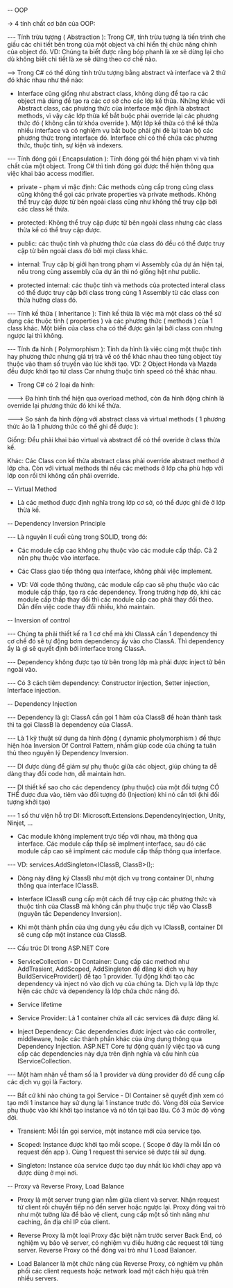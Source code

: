 -- OOP

-> 4 tính chất cơ bản của OOP:

--- Tính trừu tượng ( Abstraction ): Trong C#, tính trừu tượng là tiến trình che giấu các chi tiết bên trong của một object và chỉ hiển thị chức năng chính của object đó. VD: Chúng ta biết được rằng bóp phanh là xe sẽ dừng lại cho dù không biết chi tiết là xe sẽ dừng theo cơ chế nào.

--> Trong C# có thể dùng tính trừu tượng bằng abstract và interface và 2 thứ đó khác nhau như thế nào:

- Interface cũng giống như abstract class, không dùng để tạo ra các object mà dùng để tạo ra các cơ sở cho các lớp kế thửa. Những khác với Abstract class, các phương thức của interface mặc định là abstract methods, vì vậy các lớp thừa kế bắt buộc phải override lại các phương thức đó ( không cần từ khóa override ). Một lớp kế thừa có thể kế thừa nhiều interface và có nghiệm vụ bắt buộc phải ghi đè lại toàn bộ các phương thức trong interface đó. Interface chỉ có thể chứa các phương thức, thuộc tính, sự kiện và indexers.

--- Tính đóng gói ( Encapsulation ): Tính đóng gói thể hiện phạm vi và tính chất của một object. Trong C# thì tính đóng gói được thể hiện thông qua việc khai báo access modifier.

- private - phạm vi mặc định: Các methods cùng cấp trong cùng class cũng không thể gọi các private properties và private methods. Không thể truy cập được từ bên ngoài class cũng như không thể truy cập bởi các class kế thừa.

- protected: Không thể truy cập được từ bên ngoài class nhưng các class thừa kế có thể truy cập được.

- public: các thuộc tính và phương thức của class đó đều có thể được truy cập từ bên ngoài class đó bởi mọi class khác.

- internal: Truy cập bị giới hạn trong phạm vi Assembly của dự án hiện tại, nếu trong cùng assembly của dự án thì nó giống hệt như public.

- protected internal: các thuộc tính và methods của protected interal class có thể được truy cập bởi class trong cùng 1 Assembly từ các class con thừa hưởng class đó.

--- Tính kế thừa ( Inheritance ): Tính kế thừa là việc mà một class có thể sử dụng các thuộc tính ( properties ) và các phương thức ( methods ) của 1 class khác. Một biến của class cha có thể được gán lại bởi class con nhưng ngược lại thì không.

--- Tính đa hình ( Polymorphism ): Tính da hình là việc cùng một thuộc tính hay phương thức nhưng giá trị trả về có thể khác nhau theo từng object tùy thuộc vào tham số truyền vào lúc khởi tạo. VD: 2 Object Honda và Mazda đều được khởi tạo từ class Car nhưng thuộc tính speed có thể khác nhau.

- Trong C# có 2 loại đa hình:

---> Đa hình tĩnh thể hiện qua overload method, còn đa hình động chính là override lại phương thức đó khi kế thừa.

---> So sánh đa hình động với abstract class và virtual methods ( 1 phương thức ảo là 1 phương thức có thể ghi đề được ):

Giống: Đều phải khai báo virtual và abstract để có thể overide ở class thừa kế.

Khác: Các Class con kế thừa abstract class phải override abstract method ở lớp cha. Còn với virtual methods thì nếu các methods ở lớp cha phù hợp với lớp con rồi thì không cần phải override.

-- Virtual Method

- Là các method được định nghĩa trong lớp cơ sở, có thể được ghi đè ở lớp thừa kế.

-- Dependency Inversion Principle

--- Là nguyên lí cuối cùng trong SOLID, trong đó:

- Các module cấp cao không phụ thuộc vào các module cấp thấp. Cả 2 nên phụ thuộc vào interface.

- Các Class giao tiếp thông qua interface, không phải việc implement.

- VD: Với code thông thường, các module cấp cao sẽ phụ thuộc vào các module cấp thấp, tạo ra các dependency. Trong trường hợp đó, khi các module cấp thấp thay đổi thì các module cấp cao phải thay đổi theo. Dẫn đến việc code thay đổi nhiều, khó maintain.

-- Inversion of control

--- Chúng ta phải thiết kế ra 1 cơ chế mà khi ClassA cần 1 dependency thì cơ chế đó sẽ tự động bơm dependency ấy vào cho ClassA. Thì dependency ấy là gì sẽ quyết định bởi interface trong ClassA.

--- Dependency không được tạo từ bên trong lớp mà phải được inject từ bên ngoài vào.

--- Có 3 cách tiêm dependency: Constructor injection, Setter injection, Interface injection.

-- Dependency Injection

--- Dependency là gì: ClassA cần gọi 1 hàm của ClassB để hoàn thành task thì ta gọi ClassB là dependency của ClassA.

--- Là 1 kỹ thuật sử dụng da hình động ( dynamic pholymorphism ) để thực hiện hóa Inversion Of Control Pattern, nhắm giúp code của chúng ta tuân thủ theo nguyên lý Dependency Inversion.

--- DI được dùng để giảm sự phụ thuộc giữa các object, giúp chúng ta dễ dàng thay đổi code hơn, dễ maintain hơn.

--- DI thiết kế sao cho các dependency (phụ thuộc) của một đối tượng CÓ THỂ được đưa vào, tiêm vào đối tượng đó (Injection) khi nó cần tới (khi đối tượng khởi tạo)

--- 1 số thư viện hỗ trợ DI: Microsoft.Extensions.DependencyInjection, Unity, Ninjet, ...

- Các module không implement trực tiếp với nhau, mà thông qua interface. Các module cấp thấp sẽ implment interface, sau đó các module cấp cao sẽ implment các module cấp thấp thông qua interface.

--- VD: services.AddSingleton<IClassB, ClassB>();:

- Dòng này đăng ký ClassB như một dịch vụ trong container DI, nhưng thông qua interface IClassB.

- Interface IClassB cung cấp một cách để truy cập các phương thức và thuộc tính của ClassB mà không cần phụ thuộc trực tiếp vào ClassB (nguyên tắc Dependency Inversion).

- Khi một thành phần của ứng dụng yêu cầu dịch vụ IClassB, container DI sẽ cung cấp một instance của ClassB.

--- Cấu trúc DI trong ASP.NET Core

- ServiceCollection - DI Container: Cung cấp các method như AddTrasient, AddScoped, AddSingleton để đăng kí dịch vụ hay BuildServiceProvider() để tạo 1 provider. Tự động khởi tạo các dependency và inject nó vào dịch vụ của chúng ta. Dịch vụ là lớp thực hiện các chức và dependency là lớp chứa chức năng đó.

- Service lifetime

- Service Provider: Là 1 container chứa all các services đã được đăng kí.

- Inject Dependency: Các dependencies được inject vào các controller, middleware, hoặc các thành phần khác của ứng dụng thông qua Dependency Injection. ASP.NET Core tự động quản lý việc tạo và cung cấp các dependencies này dựa trên định nghĩa và cấu hình của IServiceCollection.

--- Một hàm nhận về tham số là 1 provider và dùng provider đó để cung cấp các dịch vụ gọi là Factory.

--- Bất cứ khi nào chúng ta gọi Service - DI Container sẽ quyết định xem có tạo mới 1 instance hay sử dụng lại 1 instance trước đó. Vòng đời của Service phụ thuộc vào khi khởi tạo instance và nó tồn tại bao lâu. Có 3 mức độ vòng đời.

- Transient: Mỗi lần gọi service, một instance mới của service tạo.

- Scoped: Instance được khởi tạo mỗi scope. ( Scope ở đây là mỗi lần có request đến app ). Cùng 1 request thì service sẽ được tái sử dụng.

- Singleton: Instance của service được tạo duy nhất lúc khởi chạy app và được dùng ở mọi nơi.

-- Proxy và Reverse Proxy, Load Balance

- Proxy là một server trung gian nằm giữa client và server. Nhận request từ client rồi chuyển tiếp nó đến server hoặc ngược lại. Proxy đóng vai trò như một tường lửa để bảo vệ client, cung cấp một số tính năng như caching, ẩn địa chỉ IP của client.

- Reverse Proxy là một loại Proxy đặc biệt nằm trước server Back End, có nghiệm vụ bảo vệ server, có nghiệm vụ điều hướng các request tới từng server. Reverse Proxy có thể đóng vai trò như 1 Load Balancer.

- Load Balancer là một chức năng của Reverse Proxy, có nghiệm vụ phân phối các client requests hoặc network load một cách hiệu quả trên nhiều servers.
